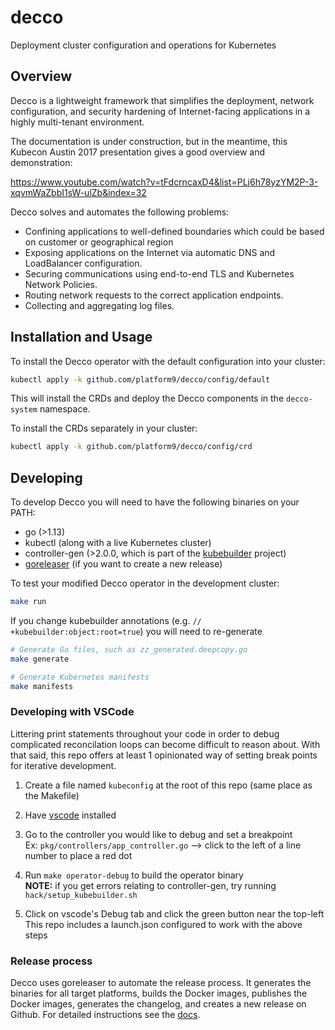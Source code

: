 # decco
Deployment cluster configuration and operations for Kubernetes

## Overview

Decco is a lightweight framework that simplifies the deployment,
 network configuration, and security hardening of Internet-facing
 applications in a highly multi-tenant environment.
 
The documentation is under construction, but in the meantime,
this Kubecon Austin 2017 presentation gives a good overview and
demonstration:

https://www.youtube.com/watch?v=tFdcrncaxD4&list=PLj6h78yzYM2P-3-xqvmWaZbbI1sW-ulZb&index=32

Decco solves and automates the following problems:
- Confining applications to well-defined boundaries which could be based on customer or geographical region
- Exposing applications on the Internet via automatic DNS and LoadBalancer
 configuration.
- Securing communications using end-to-end TLS and Kubernetes Network Policies.
- Routing network requests to the correct application endpoints.
- Collecting and aggregating log files.

## Installation and Usage

To install the Decco operator with the default configuration into your cluster: 

```bash
kubectl apply -k github.com/platform9/decco/config/default
```

This will install the CRDs and deploy the Decco components in the 
`decco-system` namespace. 

To install the CRDs separately in your cluster:

```bash
kubectl apply -k github.com/platform9/decco/config/crd
```

## Developing
To develop Decco you will need to have the following binaries on your PATH:
- go (>1.13)
- kubectl (along with a live Kubernetes cluster) 
- controller-gen (>2.0.0, which is part of the [kubebuilder](https://github.com/kubernetes-sigs/kubebuilder) project)
- [goreleaser](goreleaser.com) (if you want to create a new release)

To test your modified Decco operator in the development cluster:
```bash
make run
```

If you change kubebuilder annotations (e.g. `// +kubebuilder:object:root=true`)
you will need to re-generate 
```bash
# Generate Go files, such as zz_generated.deepcopy.go
make generate 

# Generate Kubernetes manifests
make manifests
```

### Developing with VSCode
Littering print statements throughout your code in order to debug complicated 
reconcilation loops can become difficult to reason about. With that said, this 
repo offers at least 1 opinionated way of setting break points for iterative 
development.

1. Create a file named `kubeconfig` at the root of this repo (same place as the Makefile)
2. Have [vscode](https://code.visualstudio.com/) installed
3. Go to the controller you would like to debug and set a breakpoint  
Ex: `pkg/controllers/app_controller.go` --> click to the left of a line number to place a red dot
4. Run `make operator-debug` to build the operator binary  
**NOTE:** if you get errors relating to controller-gen, try running `hack/setup_kubebuilder.sh`

5. Click on vscode's Debug tab and click the green button near the top-left  
This repo includes a launch.json configured to work with the above steps 

### Release process

Decco uses goreleaser to automate the release process. It generates the 
binaries for all target platforms, builds the Docker images, publishes the
Docker images, generates the changelog, and creates a new release on Github. 
For detailed instructions see the [docs](https://goreleaser.com).